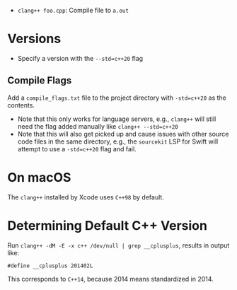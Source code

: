 - `clang++ foo.cpp`: Compile file to `a.out`

# Versions

- Specify a version with the `--std=c++20` flag

## Compile Flags

Add a `compile_flags.txt` file to the project directory with `-std=c++20` as the contents.

- Note that this only works for language servers, e.g., `clang++` will still need the flag added manually like `clang++ --std=c++20`
- Note that this will also get picked up and cause issues with other source code files in the same directory, e.g., the `sourcekit` LSP for Swift will attempt to use a `-std=c++20` flag and fail.

# On macOS

The `clang++` installed by Xcode uses `C++98` by default.

# Determining Default C++ Version

Run `clang++ -dM -E -x c++ /dev/null | grep __cplusplus`, results in output like:

```
#define __cplusplus 201402L
```

This corresponds to `C++14`, because 2014 means standardized in 2014.
